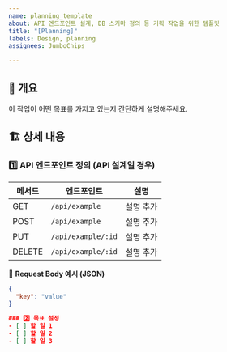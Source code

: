 ```yaml
---
name: planning_template
about: API 엔드포인트 설계, DB 스키마 정의 등 기획 작업을 위한 템플릿
title: "[Planning]"
labels: Design, planning
assignees: JumboChips

---
```


## 📌 개요
이 작업이 어떤 목표를 가지고 있는지 간단하게 설명해주세요.

## 🏗 상세 내용
### 1️⃣ API 엔드포인트 정의 (API 설계일 경우)
| 메서드 | 엔드포인트 | 설명 |
|------|-----------|------|
| GET | `/api/example` | 설명 추가 |
| POST | `/api/example` | 설명 추가 |
| PUT | `/api/example/:id` | 설명 추가 |
| DELETE | `/api/example/:id` | 설명 추가 |

📌 **Request Body 예시 (JSON)**
```json
{
  "key": "value"
}

### 2️⃣ 목표 설정
- [ ] 할 일 1
- [ ] 할 일 2
- [ ] 할 일 3
